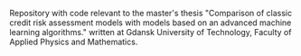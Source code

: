 Repository with code relevant to the master's thesis "Comparison of classic credit risk assessment models with models based on an advanced machine learning algorithms." written at Gdansk University of Technology, Faculty of Applied Physics and Mathematics.
